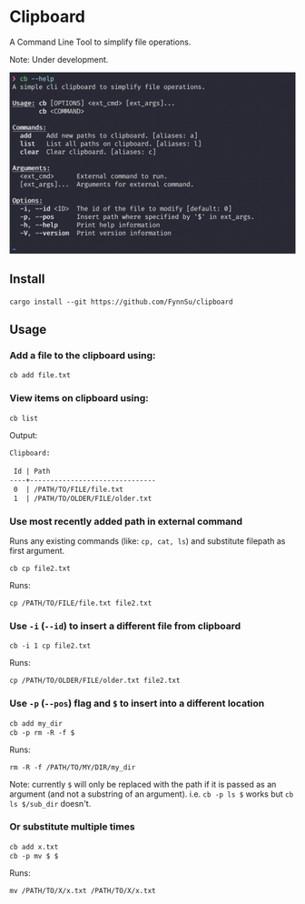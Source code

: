 # Clipboard

A Command Line Tool to simplify file operations. 

Note: Under development.

![Image of Clipboard help page](imgs/clipboard_help.png)

## Install
`cargo install --git https://github.com/FynnSu/clipboard`

## Usage
### Add a file to the clipboard using:

```
cb add file.txt
```

### View items on clipboard using:
```
cb list
```
Output:
```
Clipboard:

 Id | Path
----+-------------------------------
 0  | /PATH/TO/FILE/file.txt
 1  | /PATH/TO/OLDER/FILE/older.txt
```

### Use most recently added path in external command
Runs any existing commands (like: `cp, cat, ls`) and substitute filepath as first argument.
```
cb cp file2.txt
```
Runs:
```
cp /PATH/TO/FILE/file.txt file2.txt
```

### Use `-i` (`--id`) to insert a different file from clipboard
```
cb -i 1 cp file2.txt
```
Runs:
```
cp /PATH/TO/OLDER/FILE/older.txt file2.txt
```


### Use `-p` (`--pos`) flag and `$` to insert into a different location
```
cb add my_dir
cb -p rm -R -f $
```
Runs:
```
rm -R -f /PATH/TO/MY/DIR/my_dir
```

Note: currently `$` will only be replaced with the path if it is passed as an argument (and not a substring of an argument).
i.e.
`cb -p ls $` works but `cb ls $/sub_dir` doesn't. 

### Or substitute multiple times
```
cb add x.txt
cb -p mv $ $
```
Runs:
```
mv /PATH/TO/X/x.txt /PATH/TO/X/x.txt
```


